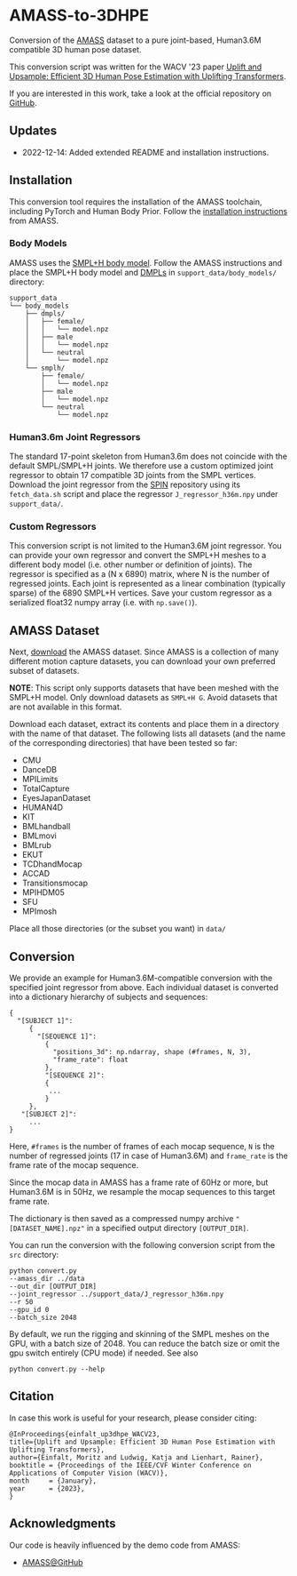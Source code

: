# AMASS-to-3DHPE

Conversion of the [AMASS](https://github.com/nghorbani/amass) dataset to a pure joint-based, Human3.6M compatible 3D human pose dataset.

This conversion script was written for the WACV '23 paper [Uplift and Upsample: Efficient 3D Human Pose Estimation with Uplifting Transformers](https://arxiv.org/abs/2210.06110).

If you are interested in this work, take a look at the official repository on [GitHub](https://github.com/goldbricklemon/uplift-upsample-3dhpe).

## Updates
* 2022-12-14: Added extended README and installation instructions.


## Installation
This conversion tool requires the installation of the AMASS toolchain, including PyTorch and Human Body Prior. 
Follow the [installation instructions](https://github.com/nghorbani/amass#installation) from AMASS.

### Body Models
AMASS uses the [SMPL+H body model](https://mano.is.tue.mpg.de/). 
Follow the AMASS instructions and place the SMPL+H body model and [DMPLs](https://smpl.is.tue.mpg.de/) in `support_data/body_models/` directory:

```
support_data
└── body_models
    ├── dmpls/
    │   ├── female/
    │   │   └── model.npz
    │   ├── male
    │   │   └── model.npz
    │   └── neutral
    │       └── model.npz
    └── smplh/
        ├── female/
        │   └── model.npz
        ├── male
        │   └── model.npz
        └── neutral
            └── model.npz
```

### Human3.6m Joint Regressors
The standard 17-point skeleton from Human3.6m does not coincide with the default SMPL/SMPL+H joints. 
We therefore use a custom optimized joint regressor to obtain 17 compatible 3D joints from the SMPL vertices.
Download the joint regressor from the [SPIN](https://github.com/nkolot/SPIN/tree/master/data) repository using its `fetch_data.sh` script 
and place the regressor `J_regressor_h36m.npy` under `support_data/`.

### Custom Regressors
This conversion script is not limited to the Human3.6M joint regressor. 
You can provide your own regressor and convert the SMPL+H meshes to a different body model (i.e. other number or definition of joints).
The regressor is specified as a (N x 6890) matrix, where N is the number of regressed joints. 
Each joint is represented as a linear combination (typically sparse) of the 6890 SMPL+H vertices.
Save your custom regressor as a serialized float32 numpy array (i.e. with `np.save()`).

## AMASS Dataset
Next, [download](https://amass.is.tue.mpg.de/download.php) the AMASS dataset. 
Since AMASS is a collection of many different motion capture datasets, you can download your own preferred subset of datasets.

**NOTE**: This script only supports datasets that have been meshed with the SMPL+H model. 
Only download datasets as `SMPL+H G`. Avoid datasets that are not available in this format.

Download each dataset, extract its contents and place them in a directory with the name of that dataset. 
The following lists all datasets (and the name of the corresponding directories) that have been tested so far:

  * CMU
  * DanceDB
  * MPILimits
  * TotalCapture
  * EyesJapanDataset
  * HUMAN4D
  * KIT
  * BMLhandball
  * BMLmovi
  * BMLrub
  * EKUT
  * TCDhandMocap
  * ACCAD
  * Transitionsmocap
  * MPIHDM05
  * SFU
  * MPImosh

Place all those directories (or the subset you want) in `data/`

## Conversion

We provide an example for Human3.6M-compatible conversion with the specified joint regressor from above. 
Each individual dataset is converted into a dictionary hierarchy of subjects and sequences:

```
{
  "[SUBJECT 1]": 
     {
       "[SEQUENCE 1]":
         {
           "positions_3d": np.ndarray, shape (#frames, N, 3),
           "frame_rate": float
         },
         "[SEQUENCE 2]":
         {
          ...
         }
     },
   "[SUBJECT 2]":
     ...
}
```
Here, `#frames` is the number of frames of each mocap sequence, 
`N` is the number of regressed joints (17 in case of Human3.6M) and 
`frame_rate` is the frame rate of the mocap sequence.

Since the mocap data in AMASS has a frame rate of 60Hz or more, but Human3.6M is in 50Hz, 
we resample the mocap sequences to this target frame rate.

The dictionary is then saved as a compressed numpy archive `"[DATASET_NAME].npz"` in a specified output directory `[OUTPUT_DIR]`.

You can run the conversion with the following conversion script from the `src` directory:
```
python convert.py 
--amass_dir ../data
--out_dir [OUTPUT_DIR]
--joint_regressor ../support_data/J_regressor_h36m.npy
--r 50
--gpu_id 0
--batch_size 2048
```

By default, we run the rigging and skinning of the SMPL meshes on the GPU, with a batch size of 2048. 
You can reduce the batch size or omit the gpu switch entirely (CPU mode) if needed.
See also
```
python convert.py --help
```

## Citation

In case this work is useful for your research, please consider citing:

    @InProceedings{einfalt_up3dhpe_WACV23,
    title={Uplift and Upsample: Efficient 3D Human Pose Estimation with Uplifting Transformers},
    author={Einfalt, Moritz and Ludwig, Katja and Lienhart, Rainer},
    booktitle = {Proceedings of the IEEE/CVF Winter Conference on Applications of Computer Vision (WACV)},
    month     = {January},
    year      = {2023},
    }

## Acknowledgments

Our code is heavily influenced by the demo code from AMASS:

* [AMASS@GitHub](https://github.com/nghorbani/amass)
